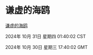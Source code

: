 # 谦虚的海鸥
[谦虚的海鸥](http://219.139.197.74:56308/qxdho/course/base/hotlink/index.php)

2024年 10月 31日 星期四 01:40:02 CST

2024年 10月 30日 星期三 17:40:02 GMT
